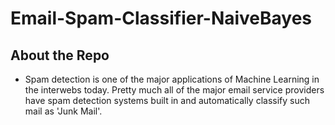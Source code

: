 # Email-Spam-Classifier-NaiveBayes

## About the Repo
* Spam detection is one of the major applications of Machine Learning in the interwebs today. Pretty much all of the major email service providers have spam detection systems built in and automatically classify such mail as 'Junk Mail'.